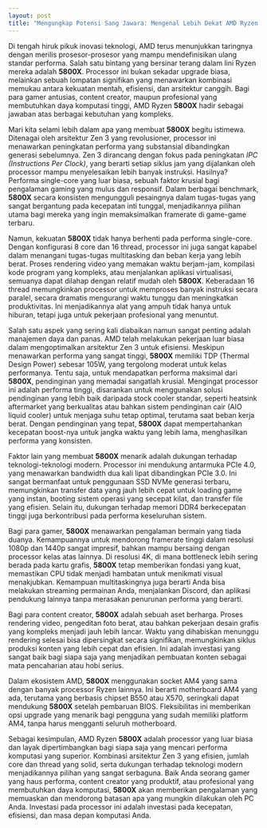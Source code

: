 ```yaml
---
layout: post
title: "Mengungkap Potensi Sang Jawara: Mengenal Lebih Dekat AMD Ryzen 5800X"
---
```


Di tengah hiruk pikuk inovasi teknologi, AMD terus menunjukkan taringnya dengan merilis prosesor-prosesor yang mampu mendefinisikan ulang standar performa. Salah satu bintang yang bersinar terang dalam lini Ryzen mereka adalah **5800X**. Processor ini bukan sekadar upgrade biasa, melainkan sebuah lompatan signifikan yang menawarkan kombinasi memukau antara kekuatan mentah, efisiensi, dan arsitektur canggih. Bagi para gamer antusias, content creator, maupun profesional yang membutuhkan daya komputasi tinggi, AMD Ryzen **5800X** hadir sebagai jawaban atas berbagai kebutuhan yang kompleks.

Mari kita selami lebih dalam apa yang membuat **5800X** begitu istimewa. Ditenagai oleh arsitektur Zen 3 yang revolusioner, processor ini menawarkan peningkatan performa yang substansial dibandingkan generasi sebelumnya. Zen 3 dirancang dengan fokus pada peningkatan *IPC (Instructions Per Clock)*, yang berarti setiap siklus jam yang dijalankan oleh processor mampu menyelesaikan lebih banyak instruksi. Hasilnya? Performa single-core yang luar biasa, sebuah faktor krusial bagi pengalaman gaming yang mulus dan responsif. Dalam berbagai benchmark, **5800X** secara konsisten mengungguli pesaingnya dalam tugas-tugas yang sangat bergantung pada kecepatan inti tunggal, menjadikannya pilihan utama bagi mereka yang ingin memaksimalkan framerate di game-game terbaru.

Namun, kekuatan **5800X** tidak hanya berhenti pada performa single-core. Dengan konfigurasi 8 core dan 16 thread, processor ini juga sangat kapabel dalam menangani tugas-tugas multitasking dan beban kerja yang lebih berat. Proses rendering video yang memakan waktu berjam-jam, kompilasi kode program yang kompleks, atau menjalankan aplikasi virtualisasi, semuanya dapat dilahap dengan relatif mudah oleh **5800X**. Keberadaan 16 thread memungkinkan processor untuk memproses banyak instruksi secara paralel, secara dramatis mengurangi waktu tunggu dan meningkatkan produktivitas. Ini menjadikannya alat yang ampuh tidak hanya untuk hiburan, tetapi juga untuk pekerjaan profesional yang menuntut.

Salah satu aspek yang sering kali diabaikan namun sangat penting adalah manajemen daya dan panas. AMD telah melakukan pekerjaan luar biasa dalam mengoptimalkan arsitektur Zen 3 untuk efisiensi. Meskipun menawarkan performa yang sangat tinggi, **5800X** memiliki TDP (Thermal Design Power) sebesar 105W, yang tergolong moderat untuk kelas performanya. Tentu saja, untuk mendapatkan performa maksimal dari **5800X**, pendinginan yang memadai sangatlah krusial. Mengingat processor ini adalah performa tinggi, disarankan untuk menggunakan solusi pendinginan yang lebih baik daripada stock cooler standar, seperti heatsink aftermarket yang berkualitas atau bahkan sistem pendinginan cair (AIO liquid cooler) untuk menjaga suhu tetap optimal, terutama saat beban kerja berat. Dengan pendinginan yang tepat, **5800X** dapat mempertahankan kecepatan boost-nya untuk jangka waktu yang lebih lama, menghasilkan performa yang konsisten.

Faktor lain yang membuat **5800X** menarik adalah dukungan terhadap teknologi-teknologi modern. Processor ini mendukung antarmuka PCIe 4.0, yang menawarkan bandwidth dua kali lipat dibandingkan PCIe 3.0. Ini sangat bermanfaat untuk penggunaan SSD NVMe generasi terbaru, memungkinkan transfer data yang jauh lebih cepat untuk loading game yang instan, booting sistem operasi yang secepat kilat, dan transfer file yang efisien. Selain itu, dukungan terhadap memori DDR4 berkecepatan tinggi juga berkontribusi pada performa keseluruhan sistem.

Bagi para gamer, **5800X** menawarkan pengalaman bermain yang tiada duanya. Kemampuannya untuk mendorong framerate tinggi dalam resolusi 1080p dan 1440p sangat impresif, bahkan mampu bersaing dengan processor kelas atas lainnya. Di resolusi 4K, di mana bottleneck lebih sering berada pada kartu grafis, **5800X** tetap memberikan fondasi yang kuat, memastikan CPU tidak menjadi hambatan untuk menikmati visual menakjubkan. Kemampuan multitaskingnya juga berarti Anda bisa melakukan streaming permainan Anda, menjalankan Discord, dan aplikasi pendukung lainnya tanpa merasakan penurunan performa yang berarti.

Bagi para content creator, **5800X** adalah sebuah aset berharga. Proses rendering video, pengeditan foto berat, atau bahkan pekerjaan desain grafis yang kompleks menjadi jauh lebih lancar. Waktu yang dihabiskan menunggu rendering selesai bisa dipersingkat secara signifikan, memungkinkan siklus produksi konten yang lebih cepat dan efisien. Ini adalah investasi yang sangat baik bagi siapa saja yang menjadikan pembuatan konten sebagai mata pencaharian atau hobi serius.

Dalam ekosistem AMD, **5800X** menggunakan socket AM4 yang sama dengan banyak processor Ryzen lainnya. Ini berarti motherboard AM4 yang ada, terutama yang berbasis chipset B550 atau X570, seringkali dapat mendukung **5800X** setelah pembaruan BIOS. Fleksibilitas ini memberikan opsi upgrade yang menarik bagi pengguna yang sudah memiliki platform AM4, tanpa harus mengganti seluruh motherboard.

Sebagai kesimpulan, AMD Ryzen **5800X** adalah processor yang luar biasa dan layak dipertimbangkan bagi siapa saja yang mencari performa komputasi yang superior. Kombinasi arsitektur Zen 3 yang efisien, jumlah core dan thread yang solid, serta dukungan terhadap teknologi modern menjadikannya pilihan yang sangat serbaguna. Baik Anda seorang gamer yang haus performa, content creator yang produktif, atau profesional yang membutuhkan daya komputasi, **5800X** akan memberikan pengalaman yang memuaskan dan mendorong batasan apa yang mungkin dilakukan oleh PC Anda. Investasi pada processor ini adalah investasi pada kecepatan, efisiensi, dan masa depan komputasi Anda.
